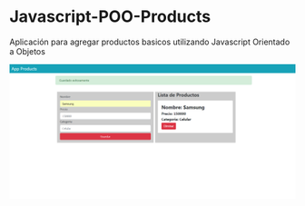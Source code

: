 # Javascript-POO-Products
Aplicación para agregar productos basicos utilizando Javascript Orientado a Objetos

![Pantallazo](https://github.com/brayan0428/javascript-poo-products/blob/master/screenshot.png?raw=true)
